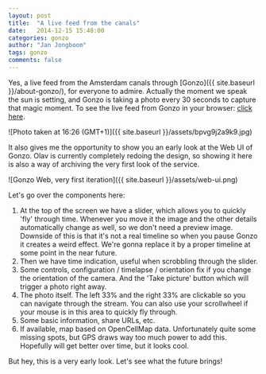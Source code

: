 ```yaml
---
layout: post
title:  "A live feed from the canals"
date:   2014-12-15 15:48:00
categories: gonzo
author: "Jan Jongboom"
tags: gonzo
comments: false
---
```


Yes, a live feed from the Amsterdam canals through [Gonzo]({{ site.baseurl }}/about-gonzo/), for everyone to admire. Actually the moment we speak the sun is setting, and Gonzo is taking a photo every 30 seconds to capture that magic moment. To see the live feed from Gonzo in your browser: [click here](https://gonzo-iot.firebaseapp.com/bcerk8wv).

![Photo taken at 16:26 (GMT+1)]({{ site.baseurl }}/assets/bpvg9j2a9k9.jpg)

<!--more-->

It also gives me the opportunity to show you an early look at the Web UI of Gonzo. Olav is currently completely redoing the design, so showing it here is also a way of archiving the very first look of the service.

![Gonzo Web, very first iteration]({{ site.baseurl }}/assets/web-ui.png)

Let's go over the components here:

1. At the top of the screen we have a slider, which allows you to quickly 'fly' through time. Whenever you move it the image and the other details automatically change as well, so we don't need a preview image. Downside of this is that it's not a real timeline so when you pause Gonzo it creates a weird effect. We're gonna replace it by a proper timeline at some point in the near future.
2. Then we have time indication, useful when scrobbling through the slider.
3. Some controls, configuration / timelapse / orientation fix if you change the orientation of the camera. And the 'Take picture' button which will trigger a photo right away.
4. The photo itself. The left 33% and the right 33% are clickable so you can navigate through the stream. You can also use your scrollwheel if your mouse is in this area to quickly fly through.
5. Some basic information, share URLs, etc.
6. If available, map based on OpenCellMap data. Unfortunately quite some missing spots, but GPS draws way too much power to add this. Hopefully will get better over time, but it looks cool.

But hey, this is a very early look. Let's see what the future brings!
